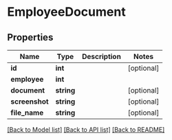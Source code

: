 # EmployeeDocument

## Properties
Name | Type | Description | Notes
------------ | ------------- | ------------- | -------------
**id** | **int** |  | [optional] 
**employee** | **int** |  | 
**document** | **string** |  | [optional] 
**screenshot** | **string** |  | [optional] 
**file_name** | **string** |  | [optional] 

[[Back to Model list]](../README.md#documentation-for-models) [[Back to API list]](../README.md#documentation-for-api-endpoints) [[Back to README]](../README.md)


